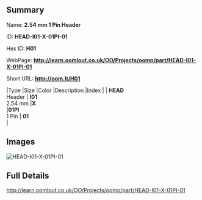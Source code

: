 

## Summary
 
Name: __2.54 mm 1 Pin Header__

ID: __HEAD-I01-X-01PI-01__

Hex ID: __H01__

WebPage: __http://learn.oomlout.co.uk/OO/Projects/oomp/part/HEAD-I01-X-01PI-01__

Short URL: __http://oom.lt/H01__


|Type   |Size   |Color   |Description   |Index   |
| __HEAD__ <br>Header  | __I01__<br>2.54 mm   |__X__<br>    |__01PI__<br>1 Pin    | __01__<br>  |


## Images
![HEAD-I01-X-01PI-01](http://oomlout.com/oomp-gen/parts/HEAD-I01-X-01PI-01/HEAD-I01-X-01PI-01_420.jpg)

## Full Details

 http://learn.oomlout.co.uk/OO/Projects/oomp/part/HEAD-I01-X-01PI-01

